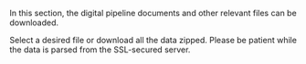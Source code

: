 In this section, the digital pipeline documents and other relevant files can be downloaded.

Select a desired file or download all the data zipped. Please be patient while the data is parsed from the SSL-secured server.
